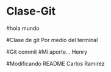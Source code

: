 # Clase-Git

#hola mundo


#Clase de  git Por medio del terminal 

#Git commit
#Mi aporte...  Henry 



#Modificando README Carlos Ramirez
